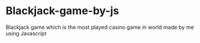 # Blackjack-game-by-js
Blackjack game which is the most played casino game in world made by me using Javascript

